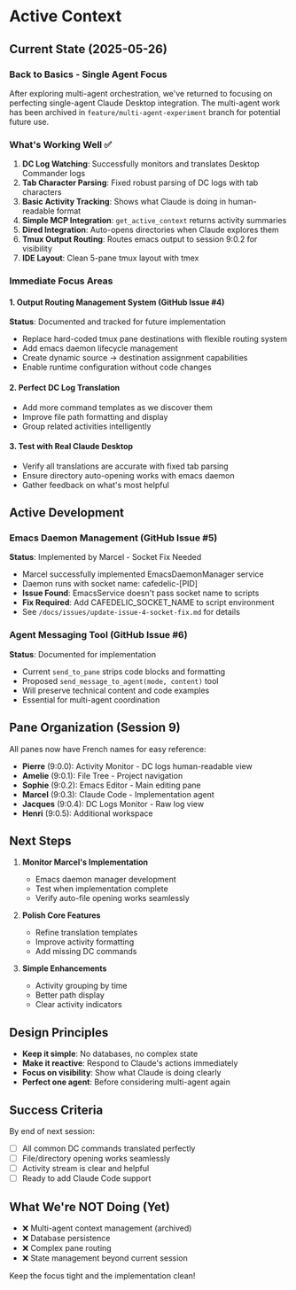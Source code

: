 # Active Context

## Current State (2025-05-26)

### Back to Basics - Single Agent Focus
After exploring multi-agent orchestration, we've returned to focusing on perfecting single-agent Claude Desktop integration. The multi-agent work has been archived in `feature/multi-agent-experiment` branch for potential future use.

### What's Working Well ✅
1. **DC Log Watching**: Successfully monitors and translates Desktop Commander logs
2. **Tab Character Parsing**: Fixed robust parsing of DC logs with tab characters
3. **Basic Activity Tracking**: Shows what Claude is doing in human-readable format  
4. **Simple MCP Integration**: `get_active_context` returns activity summaries
5. **Dired Integration**: Auto-opens directories when Claude explores them
6. **Tmux Output Routing**: Routes emacs output to session 9:0.2 for visibility
7. **IDE Layout**: Clean 5-pane tmux layout with tmex

### Immediate Focus Areas

#### 1. Output Routing Management System (GitHub Issue #4)
**Status**: Documented and tracked for future implementation
- Replace hard-coded tmux pane destinations with flexible routing system
- Add emacs daemon lifecycle management 
- Create dynamic source → destination assignment capabilities
- Enable runtime configuration without code changes

#### 2. Perfect DC Log Translation
- Add more command templates as we discover them
- Improve file path formatting and display
- Group related activities intelligently

#### 3. Test with Real Claude Desktop
- Verify all translations are accurate with fixed tab parsing
- Ensure directory auto-opening works with emacs daemon
- Gather feedback on what's most helpful

## Active Development

### Emacs Daemon Management (GitHub Issue #5)
**Status**: Implemented by Marcel - Socket Fix Needed
- Marcel successfully implemented EmacsDaemonManager service
- Daemon runs with socket name: cafedelic-[PID]
- **Issue Found**: EmacsService doesn't pass socket name to scripts
- **Fix Required**: Add CAFEDELIC_SOCKET_NAME to script environment
- See `/docs/issues/update-issue-4-socket-fix.md` for details

### Agent Messaging Tool (GitHub Issue #6)
**Status**: Documented for implementation
- Current `send_to_pane` strips code blocks and formatting
- Proposed `send_message_to_agent(mode, content)` tool
- Will preserve technical content and code examples
- Essential for multi-agent coordination

## Pane Organization (Session 9)

All panes now have French names for easy reference:
- **Pierre** (9:0.0): Activity Monitor - DC logs human-readable view
- **Amelie** (9:0.1): File Tree - Project navigation  
- **Sophie** (9:0.2): Emacs Editor - Main editing pane
- **Marcel** (9:0.3): Claude Code - Implementation agent
- **Jacques** (9:0.4): DC Logs Monitor - Raw log view
- **Henri** (9:0.5): Additional workspace

## Next Steps

1. **Monitor Marcel's Implementation**
   - Emacs daemon manager development
   - Test when implementation complete
   - Verify auto-file opening works seamlessly

2. **Polish Core Features**
   - Refine translation templates
   - Improve activity formatting
   - Add missing DC commands

3. **Simple Enhancements**
   - Activity grouping by time
   - Better path display
   - Clear activity indicators

## Design Principles

- **Keep it simple**: No databases, no complex state
- **Make it reactive**: Respond to Claude's actions immediately
- **Focus on visibility**: Show what Claude is doing clearly
- **Perfect one agent**: Before considering multi-agent again

## Success Criteria

By end of next session:
- [ ] All common DC commands translated perfectly
- [ ] File/directory opening works seamlessly
- [ ] Activity stream is clear and helpful
- [ ] Ready to add Claude Code support

## What We're NOT Doing (Yet)

- ❌ Multi-agent context management (archived)
- ❌ Database persistence
- ❌ Complex pane routing
- ❌ State management beyond current session

Keep the focus tight and the implementation clean!